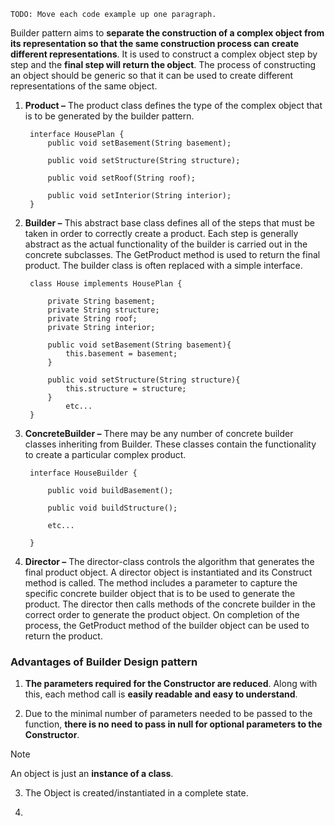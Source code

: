 	TODO: Move each code example up one paragraph.

Builder pattern aims to **separate the construction of a complex object from its representation so that the same construction process can create different representations**. It is used to construct a complex object step by step and the **final step will return the object**. The process of constructing an object should be generic so that it can be used to create different representations of the same object.

1. **Product –** The product class defines the type of the complex object that is to be generated by the builder pattern. 

		interface HousePlan {
			public void setBasement(String basement);

			public void setStructure(String structure);

			public void setRoof(String roof);

			public void setInterior(String interior);
		}

2. **Builder –** This abstract base class defines all of the steps that must be taken in order to correctly create a product. Each step is generally abstract as the actual functionality of the builder is carried out in the concrete subclasses. The GetProduct method is used to return the final product. The builder class is often replaced with a simple interface.

		class House implements HousePlan {

			private String basement;
			private String structure;
			private String roof;
			private String interior;

			public void setBasement(String basement){
				this.basement = basement;
			}

			public void setStructure(String structure){
				this.structure = structure;
			}
				etc...
		}

3. **ConcreteBuilder –** There may be any number of concrete builder classes inheriting from Builder. These classes contain the functionality to create a particular complex product.

		interface HouseBuilder {

			public void buildBasement();

			public void buildStructure();

			etc...
			
		}

4. **Director –** The director-class controls the algorithm that generates the final product object. A director object is instantiated and its Construct method is called. The method includes a parameter to capture the specific concrete builder object that is to be used to generate the product. The director then calls methods of the concrete builder in the correct order to generate the product object. On completion of the process, the GetProduct method of the builder object can be used to return the product.


### Advantages of Builder Design pattern

1. **The parameters required for the Constructor are reduced**. Along with this, each method call is **easily readable and easy to understand**.

2. Due to the minimal number of parameters needed to be passed to the function, **there is no need to pass in null for optional parameters to the Constructor**.

> [!NOTE]
> An object is just an **instance of a class**.
> 


3. The Object is created/instantiated in a complete state.

4.  
